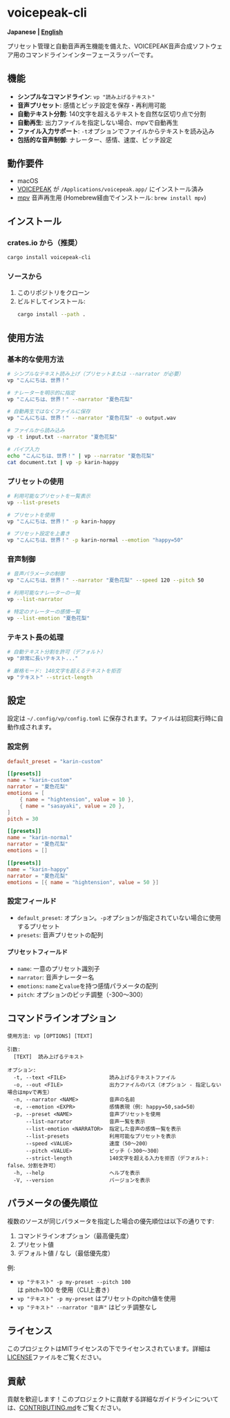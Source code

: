 # voicepeak-cli

**Japanese | [English](README.md)**

プリセット管理と自動音声再生機能を備えた、VOICEPEAK音声合成ソフトウェア用のコマンドラインインターフェースラッパーです。

## 機能

- **シンプルなコマンドライン**: `vp "読み上げるテキスト"`
- **音声プリセット**: 感情とピッチ設定を保存・再利用可能
- **自動テキスト分割**: 140文字を超えるテキストを自然な区切り点で分割
- **自動再生**: 出力ファイルを指定しない場合、mpvで自動再生
- **ファイル入力サポート**: `-t`オプションでファイルからテキストを読み込み
- **包括的な音声制御**: ナレーター、感情、速度、ピッチ設定

## 動作要件

- macOS
- [VOICEPEAK](https://www.ai-j.jp/voicepeak/) が `/Applications/voicepeak.app/` にインストール済み
- [mpv](https://mpv.io/) 音声再生用 (Homebrew経由でインストール: `brew install mpv`)

## インストール

### crates.io から（推奨）

```bash
cargo install voicepeak-cli
```

### ソースから

1. このリポジトリをクローン
2. ビルドしてインストール:
   ```bash
   cargo install --path .
   ```

## 使用方法

### 基本的な使用方法

```bash
# シンプルなテキスト読み上げ（プリセットまたは --narrator が必要）
vp "こんにちは、世界！"

# ナレーターを明示的に指定
vp "こんにちは、世界！" --narrator "夏色花梨"

# 自動再生ではなくファイルに保存
vp "こんにちは、世界！" --narrator "夏色花梨" -o output.wav

# ファイルから読み込み
vp -t input.txt --narrator "夏色花梨"

# パイプ入力
echo "こんにちは、世界！" | vp --narrator "夏色花梨"
cat document.txt | vp -p karin-happy
```

### プリセットの使用

```bash
# 利用可能なプリセットを一覧表示
vp --list-presets

# プリセットを使用
vp "こんにちは、世界！" -p karin-happy

# プリセット設定を上書き
vp "こんにちは、世界！" -p karin-normal --emotion "happy=50"
```

### 音声制御

```bash
# 音声パラメータの制御
vp "こんにちは、世界！" --narrator "夏色花梨" --speed 120 --pitch 50

# 利用可能なナレーターの一覧
vp --list-narrator

# 特定のナレーターの感情一覧
vp --list-emotion "夏色花梨"
```

### テキスト長の処理

```bash
# 自動テキスト分割を許可（デフォルト）
vp "非常に長いテキスト..."

# 厳格モード: 140文字を超えるテキストを拒否
vp "テキスト" --strict-length
```

## 設定

設定は `~/.config/vp/config.toml` に保存されます。ファイルは初回実行時に自動作成されます。

### 設定例

```toml
default_preset = "karin-custom"

[[presets]]
name = "karin-custom"
narrator = "夏色花梨"
emotions = [
    { name = "hightension", value = 10 },
    { name = "sasayaki", value = 20 },
]
pitch = 30

[[presets]]
name = "karin-normal"
narrator = "夏色花梨"
emotions = []

[[presets]]
name = "karin-happy"
narrator = "夏色花梨"
emotions = [{ name = "hightension", value = 50 }]
```

### 設定フィールド

- `default_preset`: オプション。`-p`オプションが指定されていない場合に使用するプリセット
- `presets`: 音声プリセットの配列

#### プリセットフィールド

- `name`: 一意のプリセット識別子
- `narrator`: 音声ナレーター名
- `emotions`: `name`と`value`を持つ感情パラメータの配列
- `pitch`: オプションのピッチ調整（-300〜300）

## コマンドラインオプション

```
使用方法: vp [OPTIONS] [TEXT]

引数:
  [TEXT]  読み上げるテキスト

オプション:
  -t, --text <FILE>              読み上げるテキストファイル
  -o, --out <FILE>               出力ファイルのパス（オプション - 指定しない場合はmpvで再生）
  -n, --narrator <NAME>          音声の名前
  -e, --emotion <EXPR>           感情表現（例: happy=50,sad=50）
  -p, --preset <NAME>            音声プリセットを使用
      --list-narrator            音声一覧を表示
      --list-emotion <NARRATOR>  指定した音声の感情一覧を表示
      --list-presets             利用可能なプリセットを表示
      --speed <VALUE>            速度（50〜200）
      --pitch <VALUE>            ピッチ（-300〜300）
      --strict-length            140文字を超える入力を拒否（デフォルト: false、分割を許可）
  -h, --help                     ヘルプを表示
  -V, --version                  バージョンを表示
```

## パラメータの優先順位

複数のソースが同じパラメータを指定した場合の優先順位は以下の通りです:

1. コマンドラインオプション（最高優先度）
2. プリセット値
3. デフォルト値 / なし（最低優先度）

例:
- `vp "テキスト" -p my-preset --pitch 100` は pitch=100 を使用（CLI上書き）
- `vp "テキスト" -p my-preset` はプリセットのpitch値を使用
- `vp "テキスト" --narrator "音声"` はピッチ調整なし

## ライセンス

このプロジェクトはMITライセンスの下でライセンスされています。詳細は[LICENSE](LICENSE)ファイルをご覧ください。

## 貢献

貢献を歓迎します！このプロジェクトに貢献する詳細なガイドラインについては、[CONTRIBUTING.md](CONTRIBUTING.md)をご覧ください。
